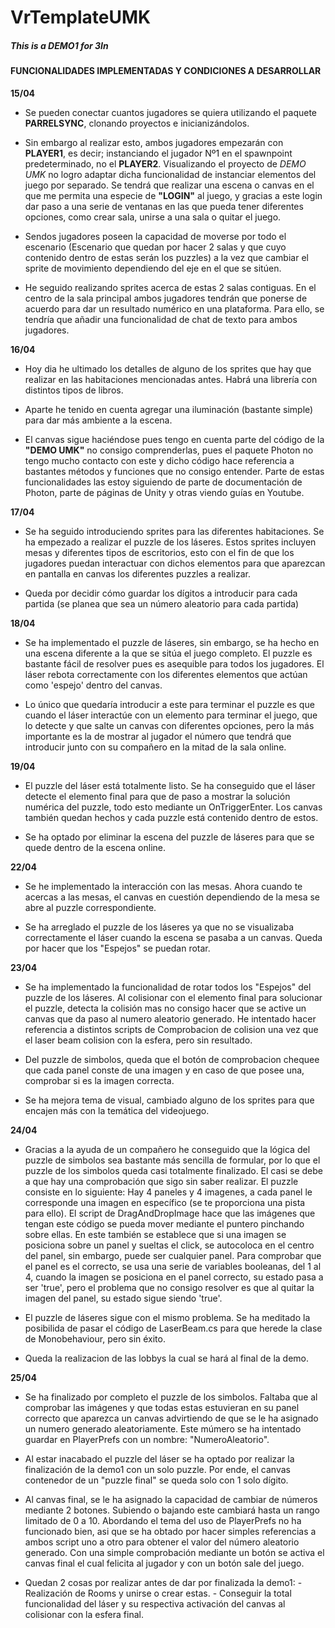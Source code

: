 # VrTemplateUMK
##### This is a DEMO1 for 3In

#### FUNCIONALIDADES IMPLEMENTADAS Y CONDICIONES A DESARROLLAR

  **15/04**

- Se pueden conectar cuantos jugadores se quiera utilizando el paquete **PARRELSYNC**, clonando proyectos e inicianizándolos.

- Sin embargo al realizar esto, ambos jugadores empezarán con **PLAYER1**, es decir; instanciando el jugador Nº1 en el spawnpoint predeterminado, no el **PLAYER2**. Visualizando el proyecto de *DEMO UMK* no logro adaptar dicha funcionalidad de instanciar elementos del juego por separado. Se tendrá que realizar una escena o canvas en el que me permita una especie de **"LOGIN"** al juego, y gracias a este login dar paso a una serie de ventanas en las que pueda tener diferentes opciones, como crear sala, unirse a una sala o quitar el juego.

- Sendos jugadores poseen la capacidad de moverse por todo el escenario (Escenario que quedan por hacer 2 salas y que cuyo contenido dentro de estas serán los puzzles) a la vez que cambiar el sprite de movimiento dependiendo del eje en el que se sitúen.
  
- He seguido realizando sprites acerca de estas 2 salas contiguas. En el centro de la sala principal ambos jugadores tendrán que ponerse de acuerdo para dar un resultado numérico en una plataforma. Para ello, se tendría que añadir una funcionalidad de chat de texto para ambos jugadores.

 **16/04**
 
 - Hoy dia he ultimado los detalles de alguno de los sprites que hay que realizar en las habitaciones mencionadas antes. Habrá una librería con distintos tipos de libros.
   
 - Aparte he tenido en cuenta agregar una iluminación (bastante simple) para dar más ambiente a la escena.
   
 - El canvas sigue haciéndose pues tengo en cuenta parte del código de la **"DEMO UMK"** no consigo comprenderlas, pues el paquete Photon no tengo mucho contacto con este y dicho código hace referencia a bastantes métodos y funciones que no consigo entender. Parte de estas funcionalidades las estoy siguiendo de parte de documentación de Photon, parte de páginas de Unity y otras viendo guías en Youtube.

**17/04**

- Se ha seguido introduciendo sprites para las diferentes habitaciones. Se ha empezado a realizar el puzzle de los láseres. Estos sprites incluyen mesas y diferentes tipos de escritorios, esto con el fin de que los jugadores puedan interactuar con dichos elementos para que aparezcan en pantalla en canvas los diferentes puzzles a realizar. 

* Queda por decidir cómo guardar los dígitos a introducir para cada partida (se planea que sea un número aleatorio para cada partida)

**18/04**

* Se ha implementado el puzzle de láseres, sin embargo, se ha hecho en una escena diferente a la que se sitúa el juego completo. El puzzle es bastante fácil de resolver pues es asequible para todos los jugadores. El láser rebota correctamente con los diferentes elementos que actúan como 'espejo' dentro del canvas. 

* Lo único que quedaría introducir a este para terminar el puzzle es que cuando el láser interactúe con un elemento para terminar el juego, que lo detecte y que salte un canvas con diferentes opciones, pero la más importante es la de mostrar al jugador el número que tendrá que introducir junto con su compañero en la mitad de la sala online. 

**19/04**

* El puzzle del láser está totalmente listo. Se ha conseguido que el láser detecte el elemento final para que de paso a mostrar la solución numérica del puzzle, todo esto mediante un OnTriggerEnter. Los canvas también quedan hechos y cada puzzle está contenido dentro de estos. 

* Se ha optado por eliminar la escena del puzzle de láseres para que se quede dentro de la escena online.


**22/04**

* Se he implementado la interacción con las mesas. Ahora cuando te acercas a las mesas, el canvas en cuestión dependiendo de la mesa se abre al puzzle correspondiente.

* Se ha arreglado el puzzle de los láseres ya que no se visualizaba correctamente el láser cuando la escena se pasaba a un canvas. Queda por hacer que los "Espejos" se puedan rotar.


**23/04**

* Se ha implementado la funcionalidad de rotar todos los "Espejos" del puzzle de los láseres. Al colisionar con el elemento final para solucionar el puzzle, detecta la colisión mas no consigo hacer que se active un canvas que da paso al numero aleatorio generado. He intentado hacer referencia a distintos scripts de Comprobacion de colision una vez que el laser beam colision con la esfera, pero sin resultado.

* Del puzzle de simbolos, queda que el botón de comprobacion chequee que cada panel conste de una imagen y en caso de que posee una, comprobar si es la imagen correcta.

* Se ha mejora tema de visual, cambiado alguno de los sprites para que encajen más con la temática del videojuego.


**24/04**

* Gracias a la ayuda de un compañero he conseguido que la lógica del puzzle de simbolos sea bastante más sencilla de formular, por lo que el puzzle de los simbolos queda casi totalmente finalizado. El casi se debe a que hay una comprobación que sigo sin saber realizar. El puzzle consiste en lo siguiente: Hay 4 paneles y 4 imagenes, a cada panel le corresponde una imagen en específico (se te proporciona una pista para ello). El script de DragAndDropImage hace que las imágenes que tengan este código se pueda mover mediante el puntero pinchando sobre ellas. En este también se establece que si una imagen se posiciona sobre un panel y sueltas el click, se autocoloca en el centro del panel, sin embargo, puede ser cualquier panel. Para comprobar que el panel es el correcto, se usa una serie de variables booleanas, del 1 al 4, cuando la imagen se posiciona en el panel correcto, su estado pasa a ser 'true', pero el problema que no consigo resolver es que al quitar la imagen del panel, su estado sigue siendo 'true'.

* El puzzle de láseres sigue con el mismo problema. Se ha meditado la posibilida de pasar el código de LaserBeam.cs para que herede la clase de Monobehaviour, pero sin éxito.

* Queda la realizacion de las lobbys la cual se hará al final de la demo.

**25/04**

* Se ha finalizado por completo el puzzle de los simbolos. Faltaba que al comprobar las imágenes y que todas estas estuvieran en su panel correcto que aparezca un canvas advirtiendo de que se le ha asignado un numero generado aleatoriamente. Este múmero se ha intentado guardar en PlayerPrefs con un nombre: "NumeroAleatorio".

* Al estar inacabado el puzzle del láser se ha optado por realizar la finalización de la demo1 con un solo puzzle. Por ende, el canvas contenedor de un "puzzle final" se queda solo con 1 solo dígito.

* Al canvas final, se le ha asignado la capacidad de cambiar de números mediante 2 botones. Subiendo o bajando este cambiará hasta un rango limitado de 0 a 10. Abordando el tema del uso de PlayerPrefs no ha funcionado bien, asi que se ha obtado por hacer simples referencias a ambos script uno a otro para obtener el valor del número aleatorio generado. Con una simple comprobación mediante un botón se activa el canvas final el cual felicita al jugador y con un botón sale del juego.

* Quedan 2 cosas por realizar antes de dar por finalizada la demo1: - Realización de Rooms y unirse o crear estas. - Conseguir la total funcionalidad del láser y su respectiva activación del canvas al colisionar con la esfera final.
